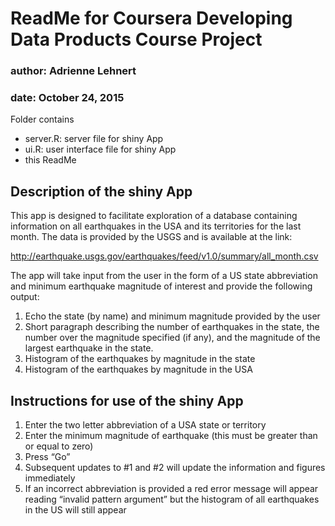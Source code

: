
# ReadMe for Coursera Developing Data Products Course Project  
### author: Adrienne Lehnert  
### date: October 24, 2015  

Folder contains  
- server.R: server file for shiny App  
- ui.R: user interface file for shiny App  
- this ReadMe  

## Description of the shiny App
This app is designed to facilitate exploration of a database containing information on all earthquakes in the USA and its territories for the last month. The data is provided by the USGS and is available at the link:

http://earthquake.usgs.gov/earthquakes/feed/v1.0/summary/all_month.csv  

The app will take input from the user in the form of a US state abbreviation and minimum earthquake magnitude of interest and provide the following output:  
1.	Echo the state (by name) and minimum magnitude provided by the user  
2.	Short paragraph describing the number of earthquakes in the state, the number over the magnitude specified (if any), and the magnitude of the largest earthquake in the state.  
3.	Histogram of the earthquakes by magnitude in the state  
4.	Histogram of the earthquakes by magnitude in the USA  

## Instructions for use of the shiny App  
1.	Enter the two letter abbreviation of a USA state or territory  
2.	Enter the minimum magnitude of earthquake (this must be greater than or equal to zero)  
3.	Press “Go”  
4.	Subsequent updates to #1 and #2 will update the information and figures immediately  
5.	If an incorrect abbreviation is provided a red error message will appear reading “invalid pattern argument” but the histogram of all earthquakes in the US will still appear  


